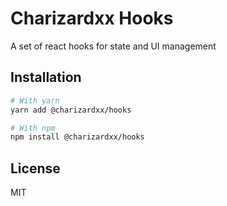 # Charizardxx Hooks

A set of react hooks for state and UI management

## Installation

```bash
# With yarn
yarn add @charizardxx/hooks

# With npm
npm install @charizardxx/hooks
```

## License

MIT
